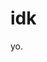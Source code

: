 <!DOCTYPE html>
<html lang="en">
    <head>
        <title> Michelle Towers Profile</title>
    </head>
    <body>
    <h1>idk</h1>
    <p>yo.</p>
    </body>
    </html>